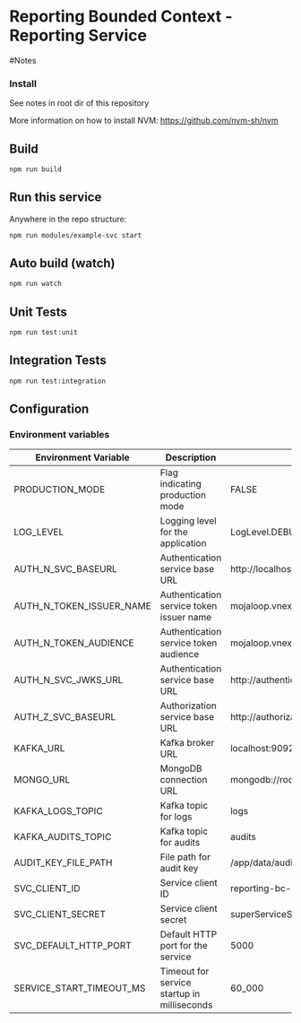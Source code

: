 # Reporting Bounded Context - Reporting Service


#Notes

### Install
See notes in root dir of this repository

More information on how to install NVM: https://github.com/nvm-sh/nvm

## Build

```bash
npm run build
```

## Run this service

Anywhere in the repo structure:
```bash
npm run modules/example-svc start
```

## Auto build (watch)

```bash
npm run watch
```

## Unit Tests

```bash
npm run test:unit
```

## Integration Tests

```bash
npm run test:integration
```

## Configuration 

### Environment variables

| Environment Variable | Description    | Example Values         |
|---------------------|-----------------|-----------------------------------------|
| PRODUCTION_MODE      | Flag indicating production mode   | FALSE                  |
| LOG_LEVEL            | Logging level for the application                  | LogLevel.DEBUG        |
| AUTH_N_SVC_BASEURL | Authentication service base URL  |http://localhost:3201|
| AUTH_N_TOKEN_ISSUER_NAME    | Authentication service token issuer name           |   mojaloop.vnext.dev.default_issuer    |
| AUTH_N_TOKEN_AUDIENCE        | Authentication service token audience    |    mojaloop.vnext.dev.default_audience   |
| AUTH_N_SVC_JWKS_URL  | Authentication service base URL    | http://authentication-svc:3201         |
| AUTH_Z_SVC_BASEURL   | Authorization service base URL    | http://authorization-svc:3202           |
| KAFKA_URL       | Kafka broker URL     | localhost:9092          |
| MONGO_URL            | MongoDB connection URL             | mongodb://root:mongoDbPas42@localhost:27017/ |
| KAFKA_LOGS_TOPIC      | Kafka topic for logs          | logs    |
| KAFKA_AUDITS_TOPIC        | Kafka topic for audits              | audits                 |
| AUDIT_KEY_FILE_PATH  | File path for audit key           | /app/data/audit_private_key.pem         |
| SVC_CLIENT_ID        | Service client ID                 | reporting-bc-reporting-api-svc              |
| SVC_CLIENT_SECRET    | Service client secret             | superServiceSecret     |
| SVC_DEFAULT_HTTP_PORT                 | Default HTTP port for the service                  | 5000  |
| SERVICE_START_TIMEOUT_MS               | Timeout for service startup in milliseconds        | 60_000                 |